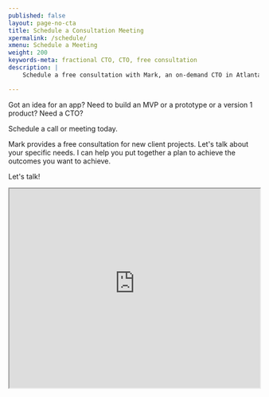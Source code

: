 ```yaml
---
published: false
layout: page-no-cta
title: Schedule a Consultation Meeting
xpermalink: /schedule/
xmenu: Schedule a Meeting
weight: 200
keywords-meta: fractional CTO, CTO, free consultation
description: |
    Schedule a free consultation with Mark, an on-demand CTO in Atlanta.

---
```

Got an idea for an app? Need to build an MVP or a prototype or a version 1 product? Need a CTO?

Schedule a call or meeting today.

Mark provides a free consultation for new client projects. Let's talk about your specific needs. I can help you put together a plan to achieve the outcomes you want to achieve.

Let's talk!

<!-- actuityscheduling inline widget begin -->
<iframe src="https://marklummus.acuityscheduling.com" width="100%" height="400" frameBorder="1">
</iframe>
<script src="https://d3gxy7nm8y4yjr.cloudfront.net/js/embed.js" type="text/javascript"></script>
<!-- actuityscheduling inline widget end -->
